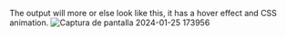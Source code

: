 The output will more or else look like this, it has a hover effect and CSS animation.
![Captura de pantalla 2024-01-25 173956](https://github.com/FernandaMaro/business-card/assets/148138579/a9bea425-673b-4f71-b701-15a3957d3a7f)
